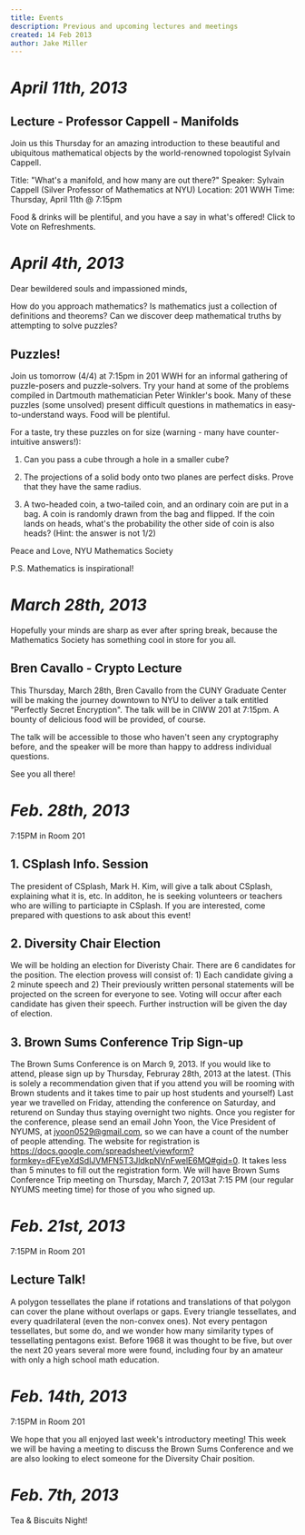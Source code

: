 ```yaml
---
title: Events
description: Previous and upcoming lectures and meetings
created: 14 Feb 2013
author: Jake Miller
---
```


# *April 11th, 2013*

## Lecture - Professor Cappell - Manifolds

Join us this Thursday for an amazing introduction to these beautiful and ubiquitous mathematical objects by the world-renowned topologist
Sylvain Cappell.

Title: "What's a manifold, and how many are out there?"
Speaker: Sylvain Cappell (Silver Professor of Mathematics at NYU)
Location: 201 WWH
Time: Thursday, April 11th @ 7:15pm 

Food & drinks will be plentiful, and you have a say in what's offered! Click to Vote on Refreshments.


# *April 4th, 2013*

Dear bewildered souls and impassioned minds,

How do you approach mathematics?
Is mathematics just a collection of definitions and theorems?
Can we discover deep mathematical truths by attempting to solve puzzles?

## Puzzles!

Join us tomorrow (4/4) at 7:15pm in 201 WWH for an informal gathering of puzzle-posers and puzzle-solvers. Try your hand at some of the
problems compiled in Dartmouth mathematician Peter Winkler's book. Many of these puzzles (some unsolved) present difficult questions in
mathematics in easy-to-understand ways. Food will be plentiful.

For a taste, try these puzzles on for size (warning - many have counter-intuitive answers!):

1) Can you pass a cube through a hole in a smaller cube?

2) The projections of a solid body onto two planes are perfect disks. Prove that they have the same radius.

3) A two-headed coin, a two-tailed coin, and an ordinary coin are put in a bag. A coin is randomly drawn from the bag and flipped. If the coin
lands on heads, what's the probability the other side of coin is also heads? (Hint: the answer is not 1/2)

Peace and Love,
NYU Mathematics Society

P.S. Mathematics is inspirational!

# *March  28th, 2013*

Hopefully your minds are sharp as ever after spring break, because the Mathematics Society has something cool in store for you all.

## Bren Cavallo - Crypto Lecture

This Thursday, March 28th, Bren Cavallo from the CUNY Graduate Center will be making the journey downtown to NYU to deliver a talk entitled "Perfectly Secret
Encryption". The talk will be in CIWW 201 at 7:15pm. A bounty of delicious food will be provided, of course.

The talk will be accessible to those who haven't seen any cryptography before, and the speaker will be more than happy to address individual questions. 

See you all there!


# *Feb. 28th, 2013*

7:15PM in Room 201

## 1. CSplash Info. Session

The president of CSplash, Mark H. Kim, will give a talk about CSplash, explaining what it is, etc.  In additon, he is seeking volunteers or teachers who are willing to particiapte in CSplash.  If you are interested, come prepared with questions to ask about this event!

## 2. Diversity Chair Election

We will be holding an election for Diveristy Chair.  There are 6 candidates for the position.  The election provess will consist of: 1) Each candidate giving a 2 minute speech and 2) Their previously written personal statements will be projected on the screen for everyone to see.  Voting will occur after each candidate has given their speech.  Further instruction will be given the day of election.  

## 3. Brown Sums Conference Trip Sign-up

The Brown Sums Conference is on March 9, 2013. If you would like to attend, please sign up by Thursday, Februray 28th, 2013 at the latest.  (This is solely a recommendation given that if you attend you will be rooming with Brown students and it takes time to pair up host students and yourself)  Last year we travelled on Friday, attending the conference on Saturday, and returend on Sunday thus staying overnight two nights.  Once you register for the conference, please send an email John Yoon, the Vice President of NYUMS, at jyoon0529@gmail.com, so we can have a count of the number of people attending.
The website for registration is https://docs.google.com/spreadsheet/viewform?formkey=dFEyeXdSdlJVMFN5T3JldkpNVnFwelE6MQ#gid=0. It takes less than 5 minutes to fill out the registration form. 
We will have Brown Sums Conference Trip meeting on Thursday, March 7, 2013at 7:15 PM (our regular NYUMS meeting time) for those of you who signed up.

# *Feb. 21st, 2013*

7:15PM in Room 201

## Lecture Talk!

A polygon tessellates the plane if rotations and translations of that polygon can cover the plane without overlaps or gaps.  Every triangle tessellates, and every quadrilateral (even the non-convex ones).  Not every pentagon tessellates, but some do, and we wonder how many similarity types of tessellating pentagons exist.  Before 1968 it was thought to be five, but over the next 20 years several more were found, including four by an amateur with only a high school math education.


# *Feb. 14th, 2013*

7:15PM in Room 201

We hope that you all enjoyed last week's introductory meeting! This week we will be having a meeting to discuss the Brown Sums Conference and we are also looking to elect someone for the Diversity Chair position. 

# *Feb. 7th, 2013*

Tea & Biscuits Night! 

